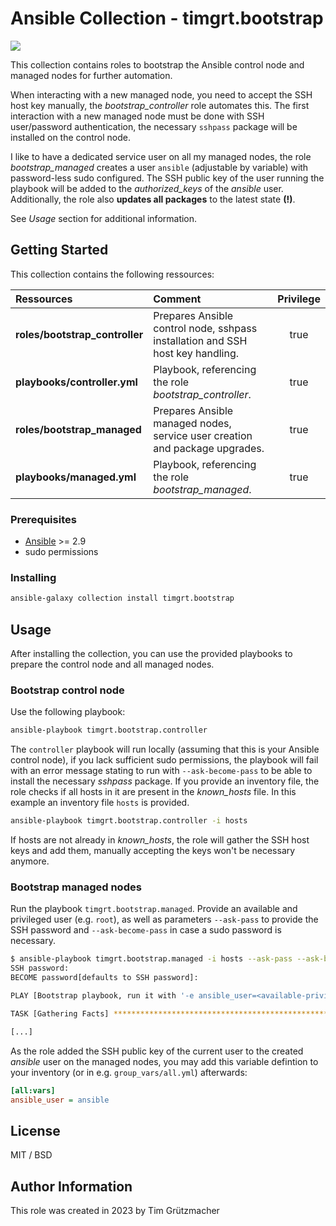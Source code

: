 # Ansible Collection - timgrt.bootstrap

[![](https://img.shields.io/ansible/collection/2159)](https://galaxy.ansible.com/timgrt/bootstrap)

This collection contains roles to bootstrap the Ansible control node and managed nodes for further automation.  

When interacting with a new managed node, you need to accept the SSH host key manually, the *bootstrap_controller* role automates this. The first interaction with a new managed node must be done with SSH user/password authentication, the necessary `sshpass` package will be installed on the control node.  

I like to have a dedicated service user on all my managed nodes, the role *bootstrap_managed* creates a user `ansible` (adjustable by variable) with password-less sudo configured. The SSH public key of the user running the playbook will be added to the *authorized_keys* of the *ansible* user. 
Additionally, the role also **updates all packages** to the latest state **(!)**. 

See *Usage* section for additional information.

## Getting Started

This collection contains the following ressources:

| Ressources                     | Comment                                                                        | Privilege |
|:------------------------------ |:------------------------------------------------------------------------------ |:---------:|
| **roles/bootstrap_controller** | Prepares Ansible control node, sshpass installation and SSH host key handling. |    true   |
| **playbooks/controller.yml**   | Playbook, referencing the role *bootstrap_controller*.                         |    true   |
| **roles/bootstrap_managed**    | Prepares Ansible managed nodes, service user creation and package upgrades.    |    true   |
| **playbooks/managed.yml**      | Playbook, referencing the role *bootstrap_managed*.                            |    true   |

### Prerequisites

* [Ansible](https://docs.ansible.com/ansible/latest/installation_guide/index.html) >= 2.9
* sudo permissions

### Installing

```sh
ansible-galaxy collection install timgrt.bootstrap
```

## Usage

After installing the collection, you can use the provided playbooks to prepare the control node and all managed nodes.

### Bootstrap control node

Use the following playbook:

```bash
ansible-playbook timgrt.bootstrap.controller
```

The `controller` playbook will run locally (assuming that this is your Ansible control node), if you lack sufficient sudo permissions, the playbook will fail with an error message stating to run with `--ask-become-pass` to be able to install the necessary *sshpass* package.
If you provide an inventory file, the role checks if all hosts in it are present in the *known_hosts* file. In this example an inventory file `hosts` is provided.

```bash
ansible-playbook timgrt.bootstrap.controller -i hosts
```

If hosts are not already in *known_hosts*, the role will gather the SSH host keys and add them, manually accepting the keys won't be necessary anymore.

### Bootstrap managed nodes

Run the playbook `timgrt.bootstrap.managed`. Provide an available and privileged user (e.g. `root`), as well as parameters `--ask-pass` to provide the SSH password and `--ask-become-pass` in case a sudo password is necessary.

```bash
$ ansible-playbook timgrt.bootstrap.managed -i hosts --ask-pass --ask-become-pass -e ansible_user=timgrt
SSH password: 
BECOME password[defaults to SSH password]: 

PLAY [Bootstrap playbook, run it with '-e ansible_user=<available-privileged-user> --ask-pass --ask-become-pass' initially] **************************

TASK [Gathering Facts] *******************************************************************************************************************************

[...]

```

As the role added the SSH public key of the current user to the created *ansible* user on the managed nodes, you may add this variable defintion to your inventory (or in e.g. `group_vars/all.yml`) afterwards:

```ini
[all:vars]
ansible_user = ansible
```

## License

MIT / BSD

## Author Information

This role was created in 2023 by Tim Grützmacher